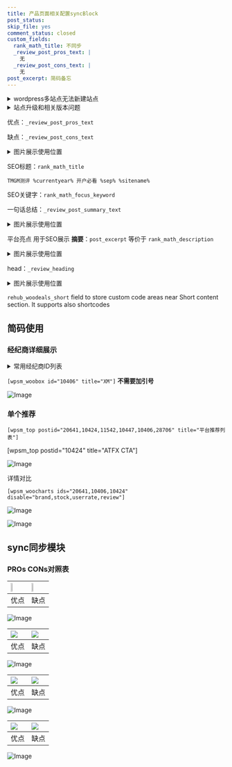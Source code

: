 ```yaml
---
title: 产品页面相关配置syncBlock
post_status: 
skip_file: yes
comment_status: closed
custom_fields:
  rank_math_title: 不同步
  _review_post_pros_text: |
    无
  _review_post_cons_text: |
    无
post_excerpt: 简码备忘
---
```

<details><summary>wordpress多站点无法新建站点</summary>

<li>和报错需要清理cookies一样的原因</li>
<li>wp-config.php里面<code>define( 'SUBDOMAIN_INSTALL', false );//子域名安装</code></li>
<li>新建子站点是用<code>define( 'SUBDOMAIN_INSTALL', true);//子域名安装</code> 完成以后，改成<code>false</code></li>
</details>

<details><summary>站点升级和相关版本问题</summary>

<p>wordpress：5.9.9
woocommerce：7.5.1
出现问题的地方：主题选项里面>><strong>Product layout >>compact style</strong></p>
<p>如何出现没有用过的字段 导致无法保存。先导出配置 然后进行修改，后面再次恢复即可。</p>
<p>出现部分字段无法显示时，需要返回默认布局后，对产品进行保存就好了。</p>
<p></p>
</details>

优点：`_review_post_pros_text`

缺点：`_review_post_cons_text`

<details><summary>图片展示使用位置</summary>

<img src="https://prod-files-secure.s3.us-west-2.amazonaws.com/39ed1227-6d7d-4570-be36-9ccd4a2c4241/f51d3d83-55d4-4bdf-9604-f37ec77ab556/Untitled.png?X-Amz-Algorithm=AWS4-HMAC-SHA256&X-Amz-Content-Sha256=UNSIGNED-PAYLOAD&X-Amz-Credential=ASIAZI2LB46622DRHVKT%2F20250917%2Fus-west-2%2Fs3%2Faws4_request&X-Amz-Date=20250917T165521Z&X-Amz-Expires=3600&X-Amz-Security-Token=IQoJb3JpZ2luX2VjEDAaCXVzLXdlc3QtMiJHMEUCIQD9RWCQTysnCKdcl14P%2F7SPLHx%2BnS6YshlMnYSd1HoVfgIgHW1fMEU2PTLJHKSTtl5ST4zlQK5VxODCTWDnS46QbqcqiAQIqf%2F%2F%2F%2F%2F%2F%2F%2F%2F%2FARAAGgw2Mzc0MjMxODM4MDUiDPP2ZCgs%2FIr%2F1wn2ZyrcA7v2j7d6boPkLRcwz7dSb%2Fx86HnAL76170mINui3q9iFGOBl7%2Fnr%2BHNP0%2FrnsnDovKVRYO0UaW%2FKzJoOuhN2RbE6Xy%2BUD2BWW8KPxI7%2ByrQqYFJUzkYpbGoVtmEaiTgtLVSp7GXfblHXbpGNjRz5yO9PPP%2FdBRaAkIAuvZEqd1i%2Bq02zBZVCs9DqFYn6KUJ6%2FkPG3PuYqylFoSUl%2FoTEtwJpaGYtypbjWzDAd2koOaHt815t7c6kd%2F655JiMfHnHoHN%2FsGyOdeDg%2FhdesmPiL%2B32t4HgdShcxcRO2LMLrgimG0ZRyRnLDVD5w1D4EfRqxDjnUBpsiww216Ye26epm%2BXtA1nN8hidOn5vkoMlbgQn8lXpelw9nTi1ULii1YHP8N%2Bq%2B%2F6Hap1VHfjM0Zd4GN81yAt%2BnmqGIZ9ixIkmis67pcg7mHTpf8HrIeWPLQhLl7GBTBwMzEd3n0eEEQJ4%2F6D%2BsmLD8PveGcUF8fLeETWhYooD0Nrax0im7SztmxQphaleHmEOVTGK7DUaAukDZ8UTLPppO0gyEO1Nr3xMjWtXGrVT01mS8fil%2FMaiaPi8SAEUMIiDlYrhzeWK%2F3NF9sGEc84FPa%2BAxJ4whaqvK1%2BpGQsaN02num%2FoUMAaMJ6sq8YGOqUBFkv8H7r17eHoJuocZIDRt5emZiiTZtTUS%2Fxpx9R1tMlT35FczI9KDgdi6rlhJHT9DTJChUFrByYAmsro6pWgZ7Da5hJn%2BgknC%2F44LsuvYJS2FP%2FvMiWVrRq%2BXgzMgGz%2FnkUbnPyn2obcgSqgZHahmILC%2B0csXBUboMg6zv0AIkunSgDoul2NQWKsKuVT7qUejMn%2BLIAc55UxQZULFnej6qsgzo2B&X-Amz-Signature=c903d8db58d3d7f6b6a8e2b62be4507fcf3be6a1f8622743bddab0505430f4e6&X-Amz-SignedHeaders=host&x-amz-checksum-mode=ENABLED&x-id=GetObject" alt="Image">
</details>

SEO标题：`rank_math_title`

`TMGM测评 %currentyear% 开户必看 %sep% %sitename%`

SEO关键字：`rank_math_focus_keyword`

一句话总结：`_review_post_summary_text`

<details><summary>图片展示使用位置</summary>

<img src="https://prod-files-secure.s3.us-west-2.amazonaws.com/39ed1227-6d7d-4570-be36-9ccd4a2c4241/4b96a922-296c-4f4e-8630-d1c870cbce01/Untitled.png?X-Amz-Algorithm=AWS4-HMAC-SHA256&X-Amz-Content-Sha256=UNSIGNED-PAYLOAD&X-Amz-Credential=ASIAZI2LB466WAY42D7S%2F20250917%2Fus-west-2%2Fs3%2Faws4_request&X-Amz-Date=20250917T165523Z&X-Amz-Expires=3600&X-Amz-Security-Token=IQoJb3JpZ2luX2VjEDAaCXVzLXdlc3QtMiJGMEQCIF2UNixIz2WmyLiM5MlNnacOyRloObVo%2Bor3dLbG4iSIAiBcZ9Sth%2FEczs70IoPmFfzSe7RThwQPVGU%2Bess0gbHUpiqIBAip%2F%2F%2F%2F%2F%2F%2F%2F%2F%2F8BEAAaDDYzNzQyMzE4MzgwNSIMlJXSJs8SIl%2Fay%2FAxKtwDzpuex5IoMcUsS1ZRDrIPTT92tE99kpTE955gosYDf5T1mWU7%2BE3wbmTwTTHYezQSHPaAXGMkODGGHIf%2FCbFr%2FD%2F2ex0HsoN%2FQDack8Y%2BX2W9qIOGw7KK6sKuN3VVNRweQVxGW9EdYJrNSCOvkdN%2FF0I4N9lMJ1dDtBoIafMvInfySE3NokXnuYdrjda3LWcsRrnY%2F1Gotg32%2FQLT2ADhNTm%2BPNBhAWwT6WOrhGE%2BsderGuFS9G2uftiH8bW8slb5pDePTkTAFqWz4A3SbP8NG5qTNXR93z8wdn41LDFRn2SmsyhfJ97lvz%2BbNkDZNibFwfSnoZOSvnJTGkJDMPaDKZEh1Z7VoyMbnqzlWEeT7i81ZFtLvQBLgb4mIfQCVsxyzfOfbV8BKjg8cs53LXNJrarbI%2Fj09oTXW8dM41VltJW7i%2F9%2Bxv6tpxXTiaqSlQo5YxnO%2B8PFj7vf4NjNAHhOzfmuingJyjO0R7YlKmWN%2BA3ptW4Us4s%2F1Vr%2BFe7P6ivjTuPg0InFgss5E6xmMmhHNrKWek0%2F%2FZa97UW4MXxt%2BtzY%2Bh0A2oY29Tfn%2FcebF13OzonVhnnFSuemCOQmLRHUiCfbez9d2MGF7HAA80T2o6VJ4PC7SdbF3yik1zgw3a2rxgY6pgHaeey7VF%2BOnHzmhb7BvQWhLJv1F3UJxyuv56WH7peVldmpuP5cEVS4tGBZ0fj6m1yrOEVQo%2By4OpUMqDW9bD75dHKwMTJYvSzbrUUl%2Fb9s1G9KqGhc8oTdFuOssWyGyTW5wjev9k3eOLaScfL2gJDQPsaquBH4OcDNUOSDOP%2BXmjdZVPaZLbfgRFI%2BznKdIO0A6LHvFDzE4j65gNkLCH5wYO5tzYIU&X-Amz-Signature=255d6812ecd23701110f8b7dc6753e1ce9253a381493d1383ee67f812f341f4e&X-Amz-SignedHeaders=host&x-amz-checksum-mode=ENABLED&x-id=GetObject" alt="Image">
</details>

平台亮点 用于SEO展示 **摘要**：`post_excerpt`  等价于 `rank_math_description`

<details><summary>图片展示使用位置</summary>

<img src="https://prod-files-secure.s3.us-west-2.amazonaws.com/39ed1227-6d7d-4570-be36-9ccd4a2c4241/1ee11f63-b60a-4dfe-a7a7-d58ff23b5d88/Untitled.png?X-Amz-Algorithm=AWS4-HMAC-SHA256&X-Amz-Content-Sha256=UNSIGNED-PAYLOAD&X-Amz-Credential=ASIAZI2LB466YUNRPIZH%2F20250917%2Fus-west-2%2Fs3%2Faws4_request&X-Amz-Date=20250917T165524Z&X-Amz-Expires=3600&X-Amz-Security-Token=IQoJb3JpZ2luX2VjEDAaCXVzLXdlc3QtMiJIMEYCIQDPyuim%2Bu4RLPexUYCL0XznBjcMN1j8iyF0v4H6qGbb9gIhAJnyf5uy86KkfR1OOx7ZyL2A7THqZLx1qHRBNQuGi%2BC4KogECKn%2F%2F%2F%2F%2F%2F%2F%2F%2F%2FwEQABoMNjM3NDIzMTgzODA1Igz469t6EtNXlANHQuAq3AOAd0cjP2wG8Jwa9rl7VzIdlY2l5BR0UWLWBLEgJT81rLf3sm60YPFMbRBia7zhKlHZalCzUr281OesNL8LEPr96IQ2CHKSoT6B9Iez5fD6BErTDfVLWUX7UvCK3oEcja4nGrNfOQr5c1lcoXsdVpoEeET9ED8O04nPYuVGTJI4mF6yHdvkFxqy%2Bj0pdz7L7PurNckDIOWZdMY2y%2FbVNYgbpLty%2BKtFIZtNPfHQn4TTPovN7zISrU8rnWrPaLhItKJAi2NNlLlVCp9o0j3imZTnWUOYIwHsDZw7PcyHQ9Z4%2F7D%2BkQ3xqKSqtOCvXgkSXv%2Bj1aJwP307Zz37R2%2Bm1GULThRWofS2VaPYR2KpfFzE8lr9bbj4h5Vcp80vWSSeyPsXCg%2BjDXaeFZnVoNBiLn%2Bjv0N6tHZh26f2rWPmSH3VnNH8%2B%2BnRIJ6PtP36n01Ew8kqyFyL2l6XABZzWwMMxTQHLPzmFfqB%2BziI%2FIuUaArcNRRfQRsHSfGww%2B%2B0Qnx4pQU1SBvEPZ6cUCKZHAG4%2ByTCYVSgFPeyfg6t1P1anB%2BgXGKoJRJ0IKuTNddpzMmOTOY7hKdazi5JpWgsPBddqvGcluJgjPu%2FTeG36s8XsRlygBw6kT3L5igmsCbvJDDvrKvGBjqkAWxTJX0%2F2GU%2BGMMOuR0XF8VNvtgy7f8W4%2FBxx8PIQ7ClrVHP73Cu%2FLmfvcdinrZl72tkoLmKYjSRAsmhfaqEScCmuJiE28ARKKAR7LcPQdN2mTbSPbGuQdedZqCV2VizBgW6uHaa2R2pONreQhMFfEpSvNIFDI4GrQmbkaRX4AUcSqbzUilx%2Byt1aiBczmY4bU3ONyWT38yCOfpBRM2tHEzUMioh&X-Amz-Signature=a69a19df8c5ebcf75c9fa9f5f4ff23b3cfbe767f9861ff11bea3ff0c2d9c9ffa&X-Amz-SignedHeaders=host&x-amz-checksum-mode=ENABLED&x-id=GetObject" alt="Image">
<img src="https://prod-files-secure.s3.us-west-2.amazonaws.com/39ed1227-6d7d-4570-be36-9ccd4a2c4241/ad4118b5-78d8-4fbe-801e-3b29b5d99c01/Untitled.png?X-Amz-Algorithm=AWS4-HMAC-SHA256&X-Amz-Content-Sha256=UNSIGNED-PAYLOAD&X-Amz-Credential=ASIAZI2LB466YUNRPIZH%2F20250917%2Fus-west-2%2Fs3%2Faws4_request&X-Amz-Date=20250917T165524Z&X-Amz-Expires=3600&X-Amz-Security-Token=IQoJb3JpZ2luX2VjEDAaCXVzLXdlc3QtMiJIMEYCIQDPyuim%2Bu4RLPexUYCL0XznBjcMN1j8iyF0v4H6qGbb9gIhAJnyf5uy86KkfR1OOx7ZyL2A7THqZLx1qHRBNQuGi%2BC4KogECKn%2F%2F%2F%2F%2F%2F%2F%2F%2F%2FwEQABoMNjM3NDIzMTgzODA1Igz469t6EtNXlANHQuAq3AOAd0cjP2wG8Jwa9rl7VzIdlY2l5BR0UWLWBLEgJT81rLf3sm60YPFMbRBia7zhKlHZalCzUr281OesNL8LEPr96IQ2CHKSoT6B9Iez5fD6BErTDfVLWUX7UvCK3oEcja4nGrNfOQr5c1lcoXsdVpoEeET9ED8O04nPYuVGTJI4mF6yHdvkFxqy%2Bj0pdz7L7PurNckDIOWZdMY2y%2FbVNYgbpLty%2BKtFIZtNPfHQn4TTPovN7zISrU8rnWrPaLhItKJAi2NNlLlVCp9o0j3imZTnWUOYIwHsDZw7PcyHQ9Z4%2F7D%2BkQ3xqKSqtOCvXgkSXv%2Bj1aJwP307Zz37R2%2Bm1GULThRWofS2VaPYR2KpfFzE8lr9bbj4h5Vcp80vWSSeyPsXCg%2BjDXaeFZnVoNBiLn%2Bjv0N6tHZh26f2rWPmSH3VnNH8%2B%2BnRIJ6PtP36n01Ew8kqyFyL2l6XABZzWwMMxTQHLPzmFfqB%2BziI%2FIuUaArcNRRfQRsHSfGww%2B%2B0Qnx4pQU1SBvEPZ6cUCKZHAG4%2ByTCYVSgFPeyfg6t1P1anB%2BgXGKoJRJ0IKuTNddpzMmOTOY7hKdazi5JpWgsPBddqvGcluJgjPu%2FTeG36s8XsRlygBw6kT3L5igmsCbvJDDvrKvGBjqkAWxTJX0%2F2GU%2BGMMOuR0XF8VNvtgy7f8W4%2FBxx8PIQ7ClrVHP73Cu%2FLmfvcdinrZl72tkoLmKYjSRAsmhfaqEScCmuJiE28ARKKAR7LcPQdN2mTbSPbGuQdedZqCV2VizBgW6uHaa2R2pONreQhMFfEpSvNIFDI4GrQmbkaRX4AUcSqbzUilx%2Byt1aiBczmY4bU3ONyWT38yCOfpBRM2tHEzUMioh&X-Amz-Signature=a63421d4e35fddaf00f50aebd007c4f6905b3fd503cea8c0f59fabad147cf2b1&X-Amz-SignedHeaders=host&x-amz-checksum-mode=ENABLED&x-id=GetObject" alt="Image">
<img src="https://prod-files-secure.s3.us-west-2.amazonaws.com/39ed1227-6d7d-4570-be36-9ccd4a2c4241/a38cf7c9-a79c-4b64-9e94-13589fe0758b/Untitled.png?X-Amz-Algorithm=AWS4-HMAC-SHA256&X-Amz-Content-Sha256=UNSIGNED-PAYLOAD&X-Amz-Credential=ASIAZI2LB466YUNRPIZH%2F20250917%2Fus-west-2%2Fs3%2Faws4_request&X-Amz-Date=20250917T165524Z&X-Amz-Expires=3600&X-Amz-Security-Token=IQoJb3JpZ2luX2VjEDAaCXVzLXdlc3QtMiJIMEYCIQDPyuim%2Bu4RLPexUYCL0XznBjcMN1j8iyF0v4H6qGbb9gIhAJnyf5uy86KkfR1OOx7ZyL2A7THqZLx1qHRBNQuGi%2BC4KogECKn%2F%2F%2F%2F%2F%2F%2F%2F%2F%2FwEQABoMNjM3NDIzMTgzODA1Igz469t6EtNXlANHQuAq3AOAd0cjP2wG8Jwa9rl7VzIdlY2l5BR0UWLWBLEgJT81rLf3sm60YPFMbRBia7zhKlHZalCzUr281OesNL8LEPr96IQ2CHKSoT6B9Iez5fD6BErTDfVLWUX7UvCK3oEcja4nGrNfOQr5c1lcoXsdVpoEeET9ED8O04nPYuVGTJI4mF6yHdvkFxqy%2Bj0pdz7L7PurNckDIOWZdMY2y%2FbVNYgbpLty%2BKtFIZtNPfHQn4TTPovN7zISrU8rnWrPaLhItKJAi2NNlLlVCp9o0j3imZTnWUOYIwHsDZw7PcyHQ9Z4%2F7D%2BkQ3xqKSqtOCvXgkSXv%2Bj1aJwP307Zz37R2%2Bm1GULThRWofS2VaPYR2KpfFzE8lr9bbj4h5Vcp80vWSSeyPsXCg%2BjDXaeFZnVoNBiLn%2Bjv0N6tHZh26f2rWPmSH3VnNH8%2B%2BnRIJ6PtP36n01Ew8kqyFyL2l6XABZzWwMMxTQHLPzmFfqB%2BziI%2FIuUaArcNRRfQRsHSfGww%2B%2B0Qnx4pQU1SBvEPZ6cUCKZHAG4%2ByTCYVSgFPeyfg6t1P1anB%2BgXGKoJRJ0IKuTNddpzMmOTOY7hKdazi5JpWgsPBddqvGcluJgjPu%2FTeG36s8XsRlygBw6kT3L5igmsCbvJDDvrKvGBjqkAWxTJX0%2F2GU%2BGMMOuR0XF8VNvtgy7f8W4%2FBxx8PIQ7ClrVHP73Cu%2FLmfvcdinrZl72tkoLmKYjSRAsmhfaqEScCmuJiE28ARKKAR7LcPQdN2mTbSPbGuQdedZqCV2VizBgW6uHaa2R2pONreQhMFfEpSvNIFDI4GrQmbkaRX4AUcSqbzUilx%2Byt1aiBczmY4bU3ONyWT38yCOfpBRM2tHEzUMioh&X-Amz-Signature=cc9e6c699a1afc7dad3c3559fb928816c24dbce49f332256dd5ef8cf57e6ff02&X-Amz-SignedHeaders=host&x-amz-checksum-mode=ENABLED&x-id=GetObject" alt="Image">
<img src="https://prod-files-secure.s3.us-west-2.amazonaws.com/39ed1227-6d7d-4570-be36-9ccd4a2c4241/7da6fc1e-d2ac-42ae-8c75-cb5749aa18f6/Untitled.png?X-Amz-Algorithm=AWS4-HMAC-SHA256&X-Amz-Content-Sha256=UNSIGNED-PAYLOAD&X-Amz-Credential=ASIAZI2LB466YUNRPIZH%2F20250917%2Fus-west-2%2Fs3%2Faws4_request&X-Amz-Date=20250917T165524Z&X-Amz-Expires=3600&X-Amz-Security-Token=IQoJb3JpZ2luX2VjEDAaCXVzLXdlc3QtMiJIMEYCIQDPyuim%2Bu4RLPexUYCL0XznBjcMN1j8iyF0v4H6qGbb9gIhAJnyf5uy86KkfR1OOx7ZyL2A7THqZLx1qHRBNQuGi%2BC4KogECKn%2F%2F%2F%2F%2F%2F%2F%2F%2F%2FwEQABoMNjM3NDIzMTgzODA1Igz469t6EtNXlANHQuAq3AOAd0cjP2wG8Jwa9rl7VzIdlY2l5BR0UWLWBLEgJT81rLf3sm60YPFMbRBia7zhKlHZalCzUr281OesNL8LEPr96IQ2CHKSoT6B9Iez5fD6BErTDfVLWUX7UvCK3oEcja4nGrNfOQr5c1lcoXsdVpoEeET9ED8O04nPYuVGTJI4mF6yHdvkFxqy%2Bj0pdz7L7PurNckDIOWZdMY2y%2FbVNYgbpLty%2BKtFIZtNPfHQn4TTPovN7zISrU8rnWrPaLhItKJAi2NNlLlVCp9o0j3imZTnWUOYIwHsDZw7PcyHQ9Z4%2F7D%2BkQ3xqKSqtOCvXgkSXv%2Bj1aJwP307Zz37R2%2Bm1GULThRWofS2VaPYR2KpfFzE8lr9bbj4h5Vcp80vWSSeyPsXCg%2BjDXaeFZnVoNBiLn%2Bjv0N6tHZh26f2rWPmSH3VnNH8%2B%2BnRIJ6PtP36n01Ew8kqyFyL2l6XABZzWwMMxTQHLPzmFfqB%2BziI%2FIuUaArcNRRfQRsHSfGww%2B%2B0Qnx4pQU1SBvEPZ6cUCKZHAG4%2ByTCYVSgFPeyfg6t1P1anB%2BgXGKoJRJ0IKuTNddpzMmOTOY7hKdazi5JpWgsPBddqvGcluJgjPu%2FTeG36s8XsRlygBw6kT3L5igmsCbvJDDvrKvGBjqkAWxTJX0%2F2GU%2BGMMOuR0XF8VNvtgy7f8W4%2FBxx8PIQ7ClrVHP73Cu%2FLmfvcdinrZl72tkoLmKYjSRAsmhfaqEScCmuJiE28ARKKAR7LcPQdN2mTbSPbGuQdedZqCV2VizBgW6uHaa2R2pONreQhMFfEpSvNIFDI4GrQmbkaRX4AUcSqbzUilx%2Byt1aiBczmY4bU3ONyWT38yCOfpBRM2tHEzUMioh&X-Amz-Signature=e19f28ec264c590c1778e9a881b06d48e293d4d92939b4e191bdfbdce5dd6af8&X-Amz-SignedHeaders=host&x-amz-checksum-mode=ENABLED&x-id=GetObject" alt="Image">
<img src="https://prod-files-secure.s3.us-west-2.amazonaws.com/39ed1227-6d7d-4570-be36-9ccd4a2c4241/7e97f40a-eaee-47f5-b2f9-475f96808fa7/Untitled.png?X-Amz-Algorithm=AWS4-HMAC-SHA256&X-Amz-Content-Sha256=UNSIGNED-PAYLOAD&X-Amz-Credential=ASIAZI2LB466YUNRPIZH%2F20250917%2Fus-west-2%2Fs3%2Faws4_request&X-Amz-Date=20250917T165524Z&X-Amz-Expires=3600&X-Amz-Security-Token=IQoJb3JpZ2luX2VjEDAaCXVzLXdlc3QtMiJIMEYCIQDPyuim%2Bu4RLPexUYCL0XznBjcMN1j8iyF0v4H6qGbb9gIhAJnyf5uy86KkfR1OOx7ZyL2A7THqZLx1qHRBNQuGi%2BC4KogECKn%2F%2F%2F%2F%2F%2F%2F%2F%2F%2FwEQABoMNjM3NDIzMTgzODA1Igz469t6EtNXlANHQuAq3AOAd0cjP2wG8Jwa9rl7VzIdlY2l5BR0UWLWBLEgJT81rLf3sm60YPFMbRBia7zhKlHZalCzUr281OesNL8LEPr96IQ2CHKSoT6B9Iez5fD6BErTDfVLWUX7UvCK3oEcja4nGrNfOQr5c1lcoXsdVpoEeET9ED8O04nPYuVGTJI4mF6yHdvkFxqy%2Bj0pdz7L7PurNckDIOWZdMY2y%2FbVNYgbpLty%2BKtFIZtNPfHQn4TTPovN7zISrU8rnWrPaLhItKJAi2NNlLlVCp9o0j3imZTnWUOYIwHsDZw7PcyHQ9Z4%2F7D%2BkQ3xqKSqtOCvXgkSXv%2Bj1aJwP307Zz37R2%2Bm1GULThRWofS2VaPYR2KpfFzE8lr9bbj4h5Vcp80vWSSeyPsXCg%2BjDXaeFZnVoNBiLn%2Bjv0N6tHZh26f2rWPmSH3VnNH8%2B%2BnRIJ6PtP36n01Ew8kqyFyL2l6XABZzWwMMxTQHLPzmFfqB%2BziI%2FIuUaArcNRRfQRsHSfGww%2B%2B0Qnx4pQU1SBvEPZ6cUCKZHAG4%2ByTCYVSgFPeyfg6t1P1anB%2BgXGKoJRJ0IKuTNddpzMmOTOY7hKdazi5JpWgsPBddqvGcluJgjPu%2FTeG36s8XsRlygBw6kT3L5igmsCbvJDDvrKvGBjqkAWxTJX0%2F2GU%2BGMMOuR0XF8VNvtgy7f8W4%2FBxx8PIQ7ClrVHP73Cu%2FLmfvcdinrZl72tkoLmKYjSRAsmhfaqEScCmuJiE28ARKKAR7LcPQdN2mTbSPbGuQdedZqCV2VizBgW6uHaa2R2pONreQhMFfEpSvNIFDI4GrQmbkaRX4AUcSqbzUilx%2Byt1aiBczmY4bU3ONyWT38yCOfpBRM2tHEzUMioh&X-Amz-Signature=f5260c3bd67cf5b7544269b3e45bb4b867dd1dea9ac4de42f05f77e596367fd9&X-Amz-SignedHeaders=host&x-amz-checksum-mode=ENABLED&x-id=GetObject" alt="Image">
</details>

head：`_review_heading`

<details><summary>图片展示使用位置</summary>

<img src="https://prod-files-secure.s3.us-west-2.amazonaws.com/39ed1227-6d7d-4570-be36-9ccd4a2c4241/3a4650ad-9887-415c-889a-edd51fa54f27/Untitled.png?X-Amz-Algorithm=AWS4-HMAC-SHA256&X-Amz-Content-Sha256=UNSIGNED-PAYLOAD&X-Amz-Credential=ASIAZI2LB466VMFH2KXC%2F20250917%2Fus-west-2%2Fs3%2Faws4_request&X-Amz-Date=20250917T165525Z&X-Amz-Expires=3600&X-Amz-Security-Token=IQoJb3JpZ2luX2VjEDAaCXVzLXdlc3QtMiJGMEQCIDf9%2FNbAFhujKe3STLfZcFLmoKECJO%2B64v4LQerM%2FhatAiAsqKMeFYlaRV0zL%2BSUn0Kqu1quOZckliJy%2B5Ohx0hqryqIBAip%2F%2F%2F%2F%2F%2F%2F%2F%2F%2F8BEAAaDDYzNzQyMzE4MzgwNSIMOsySpVzBr0wG5peiKtwDRGcpvAyYNHdn01gZGn2ubNQmKuWfCxbtHCFnJbnixancCLBX4z02%2BbDJrdlFiVwqRwFxtFcQ%2B2POuPxIBbkvMqSMicZirL4NMWeYreq19GD0EW%2B5BufdkZDmyelFOEZmClvSRqzCwyJa4ekn88FCd3qmjIo2nqwuUCy5MRUwC7yeJ7eJrEApwdZ4icogHe8KiHv2NT3959InM9LZ2o19%2BcfxR417kxmKossbKXpckz2JT29Sb2Q49uqbOO1M1mSyAdz1F08%2BZtb8q6DOq642m5KB77kRuTdX3t1OF3sHVcvBn1RW8tp7ZbUHVe9VlADK8XlumMmkD7tYj66ORwFfE%2Fpf5O6ccMuERPEumFnxYpTwo2Xq%2FzfmeUFjEKKhhRZF%2BndfFpFJgSI0H0oi4GUJg2mfN3QlIFFWLmTLLuWaAfH4EotDina9aOPIlCVgv5sDMjGLmrYY7TuHJXPW5JhSObYL56nFhYF3eOg9Az%2FJnIKNTwqNCRcaXcrFsKZpQOcG3YUfr2JVUsp4wfhu9qYHddKh8Ng%2FsmL9ZYW89UsvoepLq9%2Fkdnog7wVoaMDlREEoI9CkcEneAtdccgdnqoo8%2B6YnqYHXyadnrc%2B%2BxZPoNqA0KIC4NNIKYQpLO1Yw9KyrxgY6pgFU0poLxSURs6lG8FN20E19vD%2BkJ%2FZKrdjCK4GfKLJmW%2BSBpa1XafFZoOT3TRiLBaEzyTfmJIwBMTlguMdZO%2FYWG0PzGWnfmzL3gZ03A6kTDJURW6iyeZ%2FyQZUaCrH5Uf8030peMeP6CDBAZNNovOJkcFeVbIPcpn4AV2VaD6bgr4R%2FZGnGAldMMk04jT56W%2Fr0Kjt%2FvG9cFODuUoy2ImU9G4jFgEiG&X-Amz-Signature=8020ed6b4cdc17b2b7aea18c08471c15ec45dcf3025d180e707b3f0ff0736c89&X-Amz-SignedHeaders=host&x-amz-checksum-mode=ENABLED&x-id=GetObject" alt="Image">
</details>

`rehub_woodeals_short`	field to store custom code areas near Short content section. It supports also shortcodes



## 简码使用

### 经纪商详细展示

<details><summary>常用经纪商ID列表</summary>

<pre><code class="php">嘉盛 ===> 20641  [wpsm_woobox id="20641" title="嘉盛"]
易信easymarkets ===> 11542  [wpsm_woobox id="11542" title="易信easymarkets"]
ATFX外汇 ===> 10424  [wpsm_woobox id="10424" title="ATFX"]
XM ===> 10406  [wpsm_woobox id="10406" title="XM"]
TMGM ===> 29622  [wpsm_woobox id="29622" title="TMGM"]
HYCM ===> 10447  [wpsm_woobox id="10447" title="HYCM"]
fpmarkets澳福外汇 ===> 20639  [wpsm_woobox id="20639" title="fpmarkets澳福外汇"]</code></pre>
</details>

`[wpsm_woobox id="10406" title="XM"]` **不需要加引号**

![Image](https://prod-files-secure.s3.us-west-2.amazonaws.com/39ed1227-6d7d-4570-be36-9ccd4a2c4241/4f898f9d-0fa7-4e43-acd3-ac6bc7be575a/Untitled.png?X-Amz-Algorithm=AWS4-HMAC-SHA256&X-Amz-Content-Sha256=UNSIGNED-PAYLOAD&X-Amz-Credential=ASIAZI2LB4667SSLTOV2%2F20250917%2Fus-west-2%2Fs3%2Faws4_request&X-Amz-Date=20250917T165519Z&X-Amz-Expires=3600&X-Amz-Security-Token=IQoJb3JpZ2luX2VjEDAaCXVzLXdlc3QtMiJHMEUCIQDqzbp7b1ezEwJ2pSZFOJfp1nuqtbgOOea4B%2FVu4L1DFAIgPOEI86lm5QMGff1jrEmazPc12MP%2Bm%2BRxGnKQ53tUrLEqiAQIqf%2F%2F%2F%2F%2F%2F%2F%2F%2F%2FARAAGgw2Mzc0MjMxODM4MDUiDGxS1L5DLMMKUq5mSSrcA3zXzM4kng6XjVywak9uvraFu1N1g0FQt3GG0cqGkfSvJ08Opdp6KHrp0f9x9%2FNBK2lvmE6E1rbmSU1SDiDGYJ3VAHgiE9uPL%2Bda5STcvkkoDXcgiex3poga3YQoJox4qYAAJgpnawpwUwuZ802qRoN5biEHfDLkwwe4TFavejjvuhXW3FEsKKEbWzdEFsHjGWqfqpMAuFDYctLjWW%2FvHdTs1sQEaNQOVUF5bkCUBNPZjvMpqwy5JzaAixaE5Fz0uX1jjjcjX51o4lT8XPorBaxULeUWjusBjbh7sJQzJljO4gbTEVzWX5UjIOtSk2hMezwDKVEpT61y3O9BBbU5o3aj6V12QaQcficGgGQK6mWdhk3V9pJql7p1CQXU2pM72dNwzJEMdfUBavLqajg2E3PD1K%2BQytlX6ZvYFk6MwLyz0AacoaxvZq6cZE4aTZtgXoXh65TeWoVWmzCKbJ%2FyXliPENaqFnJnV%2BNuDM0JSON7Jf7ks6%2Ff%2BMQb6SODKdDLenmmRLzOefwPvKJdwJVManLcRdCuCkCjfmiobLAqIj0FXJgf2g302PLgnc2r8nDViq4v5ED85DTK8VDQQHU%2BonhWsrvHV0pKc%2BvtpqPeJ9S4EtjhCFTBCTLdNFP5MIWtq8YGOqUBStjIwEwd5PEiYvdGzudMq8CZ7Zvu%2Fv50%2Fb8nzp0f5rwn%2ByKSBZlCnycZ0yBkFD6uqcWIT1DXS511mZEhot5oTalNapYBXDpSW2EOqD9QiKKUA8iVLWZtmOpYVn4KJTulzt6ktkHJKyTtjhqMsIypGzofN%2BmwjcN1HkiK2dtfApNzeN1lJ8bHVQtKw%2Bs6Lr2J4eUCQ%2BL0dHZb7B8RccRjnUAUz8Eu&X-Amz-Signature=0fe9b15da73fb8c118f2eefeb297a6681700e86bd036741270e606df4d1df06f&X-Amz-SignedHeaders=host&x-amz-checksum-mode=ENABLED&x-id=GetObject)

### 单个推荐
`[wpsm_top postid="20641,10424,11542,10447,10406,28706" title="平台推荐列表"]`

[wpsm_top postid="10424" title="ATFX CTA"]

![Image](https://prod-files-secure.s3.us-west-2.amazonaws.com/39ed1227-6d7d-4570-be36-9ccd4a2c4241/5ac620dc-51a8-48b6-b55d-91f47299193c/Untitled.png?X-Amz-Algorithm=AWS4-HMAC-SHA256&X-Amz-Content-Sha256=UNSIGNED-PAYLOAD&X-Amz-Credential=ASIAZI2LB4667SSLTOV2%2F20250917%2Fus-west-2%2Fs3%2Faws4_request&X-Amz-Date=20250917T165519Z&X-Amz-Expires=3600&X-Amz-Security-Token=IQoJb3JpZ2luX2VjEDAaCXVzLXdlc3QtMiJHMEUCIQDqzbp7b1ezEwJ2pSZFOJfp1nuqtbgOOea4B%2FVu4L1DFAIgPOEI86lm5QMGff1jrEmazPc12MP%2Bm%2BRxGnKQ53tUrLEqiAQIqf%2F%2F%2F%2F%2F%2F%2F%2F%2F%2FARAAGgw2Mzc0MjMxODM4MDUiDGxS1L5DLMMKUq5mSSrcA3zXzM4kng6XjVywak9uvraFu1N1g0FQt3GG0cqGkfSvJ08Opdp6KHrp0f9x9%2FNBK2lvmE6E1rbmSU1SDiDGYJ3VAHgiE9uPL%2Bda5STcvkkoDXcgiex3poga3YQoJox4qYAAJgpnawpwUwuZ802qRoN5biEHfDLkwwe4TFavejjvuhXW3FEsKKEbWzdEFsHjGWqfqpMAuFDYctLjWW%2FvHdTs1sQEaNQOVUF5bkCUBNPZjvMpqwy5JzaAixaE5Fz0uX1jjjcjX51o4lT8XPorBaxULeUWjusBjbh7sJQzJljO4gbTEVzWX5UjIOtSk2hMezwDKVEpT61y3O9BBbU5o3aj6V12QaQcficGgGQK6mWdhk3V9pJql7p1CQXU2pM72dNwzJEMdfUBavLqajg2E3PD1K%2BQytlX6ZvYFk6MwLyz0AacoaxvZq6cZE4aTZtgXoXh65TeWoVWmzCKbJ%2FyXliPENaqFnJnV%2BNuDM0JSON7Jf7ks6%2Ff%2BMQb6SODKdDLenmmRLzOefwPvKJdwJVManLcRdCuCkCjfmiobLAqIj0FXJgf2g302PLgnc2r8nDViq4v5ED85DTK8VDQQHU%2BonhWsrvHV0pKc%2BvtpqPeJ9S4EtjhCFTBCTLdNFP5MIWtq8YGOqUBStjIwEwd5PEiYvdGzudMq8CZ7Zvu%2Fv50%2Fb8nzp0f5rwn%2ByKSBZlCnycZ0yBkFD6uqcWIT1DXS511mZEhot5oTalNapYBXDpSW2EOqD9QiKKUA8iVLWZtmOpYVn4KJTulzt6ktkHJKyTtjhqMsIypGzofN%2BmwjcN1HkiK2dtfApNzeN1lJ8bHVQtKw%2Bs6Lr2J4eUCQ%2BL0dHZb7B8RccRjnUAUz8Eu&X-Amz-Signature=b8d227a2b8c01200d988aecf0367da8bee667b8e5841ff94db8f7a48573e40ea&X-Amz-SignedHeaders=host&x-amz-checksum-mode=ENABLED&x-id=GetObject)

详情对比

`[wpsm_woocharts ids="20641,10406,10424" disable="brand,stock,userrate,review"]`

![Image](https://prod-files-secure.s3.us-west-2.amazonaws.com/39ed1227-6d7d-4570-be36-9ccd4a2c4241/bf3ba45f-b9f3-4295-8aef-b4a495fd25f4/Untitled.png?X-Amz-Algorithm=AWS4-HMAC-SHA256&X-Amz-Content-Sha256=UNSIGNED-PAYLOAD&X-Amz-Credential=ASIAZI2LB4667SSLTOV2%2F20250917%2Fus-west-2%2Fs3%2Faws4_request&X-Amz-Date=20250917T165519Z&X-Amz-Expires=3600&X-Amz-Security-Token=IQoJb3JpZ2luX2VjEDAaCXVzLXdlc3QtMiJHMEUCIQDqzbp7b1ezEwJ2pSZFOJfp1nuqtbgOOea4B%2FVu4L1DFAIgPOEI86lm5QMGff1jrEmazPc12MP%2Bm%2BRxGnKQ53tUrLEqiAQIqf%2F%2F%2F%2F%2F%2F%2F%2F%2F%2FARAAGgw2Mzc0MjMxODM4MDUiDGxS1L5DLMMKUq5mSSrcA3zXzM4kng6XjVywak9uvraFu1N1g0FQt3GG0cqGkfSvJ08Opdp6KHrp0f9x9%2FNBK2lvmE6E1rbmSU1SDiDGYJ3VAHgiE9uPL%2Bda5STcvkkoDXcgiex3poga3YQoJox4qYAAJgpnawpwUwuZ802qRoN5biEHfDLkwwe4TFavejjvuhXW3FEsKKEbWzdEFsHjGWqfqpMAuFDYctLjWW%2FvHdTs1sQEaNQOVUF5bkCUBNPZjvMpqwy5JzaAixaE5Fz0uX1jjjcjX51o4lT8XPorBaxULeUWjusBjbh7sJQzJljO4gbTEVzWX5UjIOtSk2hMezwDKVEpT61y3O9BBbU5o3aj6V12QaQcficGgGQK6mWdhk3V9pJql7p1CQXU2pM72dNwzJEMdfUBavLqajg2E3PD1K%2BQytlX6ZvYFk6MwLyz0AacoaxvZq6cZE4aTZtgXoXh65TeWoVWmzCKbJ%2FyXliPENaqFnJnV%2BNuDM0JSON7Jf7ks6%2Ff%2BMQb6SODKdDLenmmRLzOefwPvKJdwJVManLcRdCuCkCjfmiobLAqIj0FXJgf2g302PLgnc2r8nDViq4v5ED85DTK8VDQQHU%2BonhWsrvHV0pKc%2BvtpqPeJ9S4EtjhCFTBCTLdNFP5MIWtq8YGOqUBStjIwEwd5PEiYvdGzudMq8CZ7Zvu%2Fv50%2Fb8nzp0f5rwn%2ByKSBZlCnycZ0yBkFD6uqcWIT1DXS511mZEhot5oTalNapYBXDpSW2EOqD9QiKKUA8iVLWZtmOpYVn4KJTulzt6ktkHJKyTtjhqMsIypGzofN%2BmwjcN1HkiK2dtfApNzeN1lJ8bHVQtKw%2Bs6Lr2J4eUCQ%2BL0dHZb7B8RccRjnUAUz8Eu&X-Amz-Signature=e758a2ba71d943025a1c59600913ce0c905e1cc389bb54f844ca9a6d7a2c7871&X-Amz-SignedHeaders=host&x-amz-checksum-mode=ENABLED&x-id=GetObject)

![Image](https://prod-files-secure.s3.us-west-2.amazonaws.com/39ed1227-6d7d-4570-be36-9ccd4a2c4241/30bc56ef-f383-4b48-9768-2ebc9e436ec0/Untitled.png?X-Amz-Algorithm=AWS4-HMAC-SHA256&X-Amz-Content-Sha256=UNSIGNED-PAYLOAD&X-Amz-Credential=ASIAZI2LB4667SSLTOV2%2F20250917%2Fus-west-2%2Fs3%2Faws4_request&X-Amz-Date=20250917T165519Z&X-Amz-Expires=3600&X-Amz-Security-Token=IQoJb3JpZ2luX2VjEDAaCXVzLXdlc3QtMiJHMEUCIQDqzbp7b1ezEwJ2pSZFOJfp1nuqtbgOOea4B%2FVu4L1DFAIgPOEI86lm5QMGff1jrEmazPc12MP%2Bm%2BRxGnKQ53tUrLEqiAQIqf%2F%2F%2F%2F%2F%2F%2F%2F%2F%2FARAAGgw2Mzc0MjMxODM4MDUiDGxS1L5DLMMKUq5mSSrcA3zXzM4kng6XjVywak9uvraFu1N1g0FQt3GG0cqGkfSvJ08Opdp6KHrp0f9x9%2FNBK2lvmE6E1rbmSU1SDiDGYJ3VAHgiE9uPL%2Bda5STcvkkoDXcgiex3poga3YQoJox4qYAAJgpnawpwUwuZ802qRoN5biEHfDLkwwe4TFavejjvuhXW3FEsKKEbWzdEFsHjGWqfqpMAuFDYctLjWW%2FvHdTs1sQEaNQOVUF5bkCUBNPZjvMpqwy5JzaAixaE5Fz0uX1jjjcjX51o4lT8XPorBaxULeUWjusBjbh7sJQzJljO4gbTEVzWX5UjIOtSk2hMezwDKVEpT61y3O9BBbU5o3aj6V12QaQcficGgGQK6mWdhk3V9pJql7p1CQXU2pM72dNwzJEMdfUBavLqajg2E3PD1K%2BQytlX6ZvYFk6MwLyz0AacoaxvZq6cZE4aTZtgXoXh65TeWoVWmzCKbJ%2FyXliPENaqFnJnV%2BNuDM0JSON7Jf7ks6%2Ff%2BMQb6SODKdDLenmmRLzOefwPvKJdwJVManLcRdCuCkCjfmiobLAqIj0FXJgf2g302PLgnc2r8nDViq4v5ED85DTK8VDQQHU%2BonhWsrvHV0pKc%2BvtpqPeJ9S4EtjhCFTBCTLdNFP5MIWtq8YGOqUBStjIwEwd5PEiYvdGzudMq8CZ7Zvu%2Fv50%2Fb8nzp0f5rwn%2ByKSBZlCnycZ0yBkFD6uqcWIT1DXS511mZEhot5oTalNapYBXDpSW2EOqD9QiKKUA8iVLWZtmOpYVn4KJTulzt6ktkHJKyTtjhqMsIypGzofN%2BmwjcN1HkiK2dtfApNzeN1lJ8bHVQtKw%2Bs6Lr2J4eUCQ%2BL0dHZb7B8RccRjnUAUz8Eu&X-Amz-Signature=b42ca77f850b83bfd2e258a48888e8022f35e4860553dba5499d0883de7b44b8&X-Amz-SignedHeaders=host&x-amz-checksum-mode=ENABLED&x-id=GetObject)

## sync同步模块

### PROs CONs对照表

| <img src="https://cdn.ifttt.fun/gh/jarlin8/OSS@main/icons/customize/pros.svg" height="auto" width="37.3%"> | <img src="https://cdn.ifttt.fun/gh/jarlin8/OSS@main/icons/customize/cons.svg" height="auto" width="28.8%"> |
| :--- | :--- |
| 优点 | 缺点 |

![Image](https://prod-files-secure.s3.us-west-2.amazonaws.com/39ed1227-6d7d-4570-be36-9ccd4a2c4241/8742b755-dfb5-4004-9a5f-d6e561664bd8/Untitled.png?X-Amz-Algorithm=AWS4-HMAC-SHA256&X-Amz-Content-Sha256=UNSIGNED-PAYLOAD&X-Amz-Credential=ASIAZI2LB4667SSLTOV2%2F20250917%2Fus-west-2%2Fs3%2Faws4_request&X-Amz-Date=20250917T165519Z&X-Amz-Expires=3600&X-Amz-Security-Token=IQoJb3JpZ2luX2VjEDAaCXVzLXdlc3QtMiJHMEUCIQDqzbp7b1ezEwJ2pSZFOJfp1nuqtbgOOea4B%2FVu4L1DFAIgPOEI86lm5QMGff1jrEmazPc12MP%2Bm%2BRxGnKQ53tUrLEqiAQIqf%2F%2F%2F%2F%2F%2F%2F%2F%2F%2FARAAGgw2Mzc0MjMxODM4MDUiDGxS1L5DLMMKUq5mSSrcA3zXzM4kng6XjVywak9uvraFu1N1g0FQt3GG0cqGkfSvJ08Opdp6KHrp0f9x9%2FNBK2lvmE6E1rbmSU1SDiDGYJ3VAHgiE9uPL%2Bda5STcvkkoDXcgiex3poga3YQoJox4qYAAJgpnawpwUwuZ802qRoN5biEHfDLkwwe4TFavejjvuhXW3FEsKKEbWzdEFsHjGWqfqpMAuFDYctLjWW%2FvHdTs1sQEaNQOVUF5bkCUBNPZjvMpqwy5JzaAixaE5Fz0uX1jjjcjX51o4lT8XPorBaxULeUWjusBjbh7sJQzJljO4gbTEVzWX5UjIOtSk2hMezwDKVEpT61y3O9BBbU5o3aj6V12QaQcficGgGQK6mWdhk3V9pJql7p1CQXU2pM72dNwzJEMdfUBavLqajg2E3PD1K%2BQytlX6ZvYFk6MwLyz0AacoaxvZq6cZE4aTZtgXoXh65TeWoVWmzCKbJ%2FyXliPENaqFnJnV%2BNuDM0JSON7Jf7ks6%2Ff%2BMQb6SODKdDLenmmRLzOefwPvKJdwJVManLcRdCuCkCjfmiobLAqIj0FXJgf2g302PLgnc2r8nDViq4v5ED85DTK8VDQQHU%2BonhWsrvHV0pKc%2BvtpqPeJ9S4EtjhCFTBCTLdNFP5MIWtq8YGOqUBStjIwEwd5PEiYvdGzudMq8CZ7Zvu%2Fv50%2Fb8nzp0f5rwn%2ByKSBZlCnycZ0yBkFD6uqcWIT1DXS511mZEhot5oTalNapYBXDpSW2EOqD9QiKKUA8iVLWZtmOpYVn4KJTulzt6ktkHJKyTtjhqMsIypGzofN%2BmwjcN1HkiK2dtfApNzeN1lJ8bHVQtKw%2Bs6Lr2J4eUCQ%2BL0dHZb7B8RccRjnUAUz8Eu&X-Amz-Signature=b16afd21ca4f682171d714e496bae5e7aaea43adb8fe71159ef077d1c4b474c9&X-Amz-SignedHeaders=host&x-amz-checksum-mode=ENABLED&x-id=GetObject)

| <img src="https://cdn.ifttt.fun/gh/jarlin8/OSS@main/icons/customize/pros1.svg" height="auto"> | <img src="https://cdn.ifttt.fun/gh/jarlin8/OSS@main/icons/customize/cons1.svg" height="auto"> |
| :--- | :--- |
| 优点 | 缺点 |

![Image](https://prod-files-secure.s3.us-west-2.amazonaws.com/39ed1227-6d7d-4570-be36-9ccd4a2c4241/806358f8-c9c4-4e17-bb35-c6c76a5397a5/Untitled.png?X-Amz-Algorithm=AWS4-HMAC-SHA256&X-Amz-Content-Sha256=UNSIGNED-PAYLOAD&X-Amz-Credential=ASIAZI2LB4667SSLTOV2%2F20250917%2Fus-west-2%2Fs3%2Faws4_request&X-Amz-Date=20250917T165519Z&X-Amz-Expires=3600&X-Amz-Security-Token=IQoJb3JpZ2luX2VjEDAaCXVzLXdlc3QtMiJHMEUCIQDqzbp7b1ezEwJ2pSZFOJfp1nuqtbgOOea4B%2FVu4L1DFAIgPOEI86lm5QMGff1jrEmazPc12MP%2Bm%2BRxGnKQ53tUrLEqiAQIqf%2F%2F%2F%2F%2F%2F%2F%2F%2F%2FARAAGgw2Mzc0MjMxODM4MDUiDGxS1L5DLMMKUq5mSSrcA3zXzM4kng6XjVywak9uvraFu1N1g0FQt3GG0cqGkfSvJ08Opdp6KHrp0f9x9%2FNBK2lvmE6E1rbmSU1SDiDGYJ3VAHgiE9uPL%2Bda5STcvkkoDXcgiex3poga3YQoJox4qYAAJgpnawpwUwuZ802qRoN5biEHfDLkwwe4TFavejjvuhXW3FEsKKEbWzdEFsHjGWqfqpMAuFDYctLjWW%2FvHdTs1sQEaNQOVUF5bkCUBNPZjvMpqwy5JzaAixaE5Fz0uX1jjjcjX51o4lT8XPorBaxULeUWjusBjbh7sJQzJljO4gbTEVzWX5UjIOtSk2hMezwDKVEpT61y3O9BBbU5o3aj6V12QaQcficGgGQK6mWdhk3V9pJql7p1CQXU2pM72dNwzJEMdfUBavLqajg2E3PD1K%2BQytlX6ZvYFk6MwLyz0AacoaxvZq6cZE4aTZtgXoXh65TeWoVWmzCKbJ%2FyXliPENaqFnJnV%2BNuDM0JSON7Jf7ks6%2Ff%2BMQb6SODKdDLenmmRLzOefwPvKJdwJVManLcRdCuCkCjfmiobLAqIj0FXJgf2g302PLgnc2r8nDViq4v5ED85DTK8VDQQHU%2BonhWsrvHV0pKc%2BvtpqPeJ9S4EtjhCFTBCTLdNFP5MIWtq8YGOqUBStjIwEwd5PEiYvdGzudMq8CZ7Zvu%2Fv50%2Fb8nzp0f5rwn%2ByKSBZlCnycZ0yBkFD6uqcWIT1DXS511mZEhot5oTalNapYBXDpSW2EOqD9QiKKUA8iVLWZtmOpYVn4KJTulzt6ktkHJKyTtjhqMsIypGzofN%2BmwjcN1HkiK2dtfApNzeN1lJ8bHVQtKw%2Bs6Lr2J4eUCQ%2BL0dHZb7B8RccRjnUAUz8Eu&X-Amz-Signature=2c8dd12df5d8300a99a8ca801c63db776f6c37c21062b7fa769713f4d342f568&X-Amz-SignedHeaders=host&x-amz-checksum-mode=ENABLED&x-id=GetObject)

| <img src="https://cdn.ifttt.fun/gh/jarlin8/OSS@main/icons/customize/pros2.svg" height="auto"> | <img src="https://cdn.ifttt.fun/gh/jarlin8/OSS@main/icons/customize/cons2.svg" height="auto"> |
| :--- | :--- |
| 优点 | 缺点 |

![Image](https://prod-files-secure.s3.us-west-2.amazonaws.com/39ed1227-6d7d-4570-be36-9ccd4a2c4241/a9245ec9-70dd-4005-b534-0d54315fc5f3/Untitled.png?X-Amz-Algorithm=AWS4-HMAC-SHA256&X-Amz-Content-Sha256=UNSIGNED-PAYLOAD&X-Amz-Credential=ASIAZI2LB4667SSLTOV2%2F20250917%2Fus-west-2%2Fs3%2Faws4_request&X-Amz-Date=20250917T165519Z&X-Amz-Expires=3600&X-Amz-Security-Token=IQoJb3JpZ2luX2VjEDAaCXVzLXdlc3QtMiJHMEUCIQDqzbp7b1ezEwJ2pSZFOJfp1nuqtbgOOea4B%2FVu4L1DFAIgPOEI86lm5QMGff1jrEmazPc12MP%2Bm%2BRxGnKQ53tUrLEqiAQIqf%2F%2F%2F%2F%2F%2F%2F%2F%2F%2FARAAGgw2Mzc0MjMxODM4MDUiDGxS1L5DLMMKUq5mSSrcA3zXzM4kng6XjVywak9uvraFu1N1g0FQt3GG0cqGkfSvJ08Opdp6KHrp0f9x9%2FNBK2lvmE6E1rbmSU1SDiDGYJ3VAHgiE9uPL%2Bda5STcvkkoDXcgiex3poga3YQoJox4qYAAJgpnawpwUwuZ802qRoN5biEHfDLkwwe4TFavejjvuhXW3FEsKKEbWzdEFsHjGWqfqpMAuFDYctLjWW%2FvHdTs1sQEaNQOVUF5bkCUBNPZjvMpqwy5JzaAixaE5Fz0uX1jjjcjX51o4lT8XPorBaxULeUWjusBjbh7sJQzJljO4gbTEVzWX5UjIOtSk2hMezwDKVEpT61y3O9BBbU5o3aj6V12QaQcficGgGQK6mWdhk3V9pJql7p1CQXU2pM72dNwzJEMdfUBavLqajg2E3PD1K%2BQytlX6ZvYFk6MwLyz0AacoaxvZq6cZE4aTZtgXoXh65TeWoVWmzCKbJ%2FyXliPENaqFnJnV%2BNuDM0JSON7Jf7ks6%2Ff%2BMQb6SODKdDLenmmRLzOefwPvKJdwJVManLcRdCuCkCjfmiobLAqIj0FXJgf2g302PLgnc2r8nDViq4v5ED85DTK8VDQQHU%2BonhWsrvHV0pKc%2BvtpqPeJ9S4EtjhCFTBCTLdNFP5MIWtq8YGOqUBStjIwEwd5PEiYvdGzudMq8CZ7Zvu%2Fv50%2Fb8nzp0f5rwn%2ByKSBZlCnycZ0yBkFD6uqcWIT1DXS511mZEhot5oTalNapYBXDpSW2EOqD9QiKKUA8iVLWZtmOpYVn4KJTulzt6ktkHJKyTtjhqMsIypGzofN%2BmwjcN1HkiK2dtfApNzeN1lJ8bHVQtKw%2Bs6Lr2J4eUCQ%2BL0dHZb7B8RccRjnUAUz8Eu&X-Amz-Signature=ea44a45cf62f68178e6b6540cdba50d670a5838a65419ffc115c8433ed0d200a&X-Amz-SignedHeaders=host&x-amz-checksum-mode=ENABLED&x-id=GetObject)

| <img src="https://cdn.ifttt.fun/gh/jarlin8/OSS@main/icons/customize/pros3.svg" height="auto"> | <img src="https://cdn.ifttt.fun/gh/jarlin8/OSS@main/icons/customize/cons3.svg" height="auto"> |
| :--- | :--- |
| 优点 | 缺点 |

![Image](https://prod-files-secure.s3.us-west-2.amazonaws.com/39ed1227-6d7d-4570-be36-9ccd4a2c4241/e1e580a2-2e5c-4780-9ff4-19c318fc2284/Untitled.png?X-Amz-Algorithm=AWS4-HMAC-SHA256&X-Amz-Content-Sha256=UNSIGNED-PAYLOAD&X-Amz-Credential=ASIAZI2LB4667SSLTOV2%2F20250917%2Fus-west-2%2Fs3%2Faws4_request&X-Amz-Date=20250917T165519Z&X-Amz-Expires=3600&X-Amz-Security-Token=IQoJb3JpZ2luX2VjEDAaCXVzLXdlc3QtMiJHMEUCIQDqzbp7b1ezEwJ2pSZFOJfp1nuqtbgOOea4B%2FVu4L1DFAIgPOEI86lm5QMGff1jrEmazPc12MP%2Bm%2BRxGnKQ53tUrLEqiAQIqf%2F%2F%2F%2F%2F%2F%2F%2F%2F%2FARAAGgw2Mzc0MjMxODM4MDUiDGxS1L5DLMMKUq5mSSrcA3zXzM4kng6XjVywak9uvraFu1N1g0FQt3GG0cqGkfSvJ08Opdp6KHrp0f9x9%2FNBK2lvmE6E1rbmSU1SDiDGYJ3VAHgiE9uPL%2Bda5STcvkkoDXcgiex3poga3YQoJox4qYAAJgpnawpwUwuZ802qRoN5biEHfDLkwwe4TFavejjvuhXW3FEsKKEbWzdEFsHjGWqfqpMAuFDYctLjWW%2FvHdTs1sQEaNQOVUF5bkCUBNPZjvMpqwy5JzaAixaE5Fz0uX1jjjcjX51o4lT8XPorBaxULeUWjusBjbh7sJQzJljO4gbTEVzWX5UjIOtSk2hMezwDKVEpT61y3O9BBbU5o3aj6V12QaQcficGgGQK6mWdhk3V9pJql7p1CQXU2pM72dNwzJEMdfUBavLqajg2E3PD1K%2BQytlX6ZvYFk6MwLyz0AacoaxvZq6cZE4aTZtgXoXh65TeWoVWmzCKbJ%2FyXliPENaqFnJnV%2BNuDM0JSON7Jf7ks6%2Ff%2BMQb6SODKdDLenmmRLzOefwPvKJdwJVManLcRdCuCkCjfmiobLAqIj0FXJgf2g302PLgnc2r8nDViq4v5ED85DTK8VDQQHU%2BonhWsrvHV0pKc%2BvtpqPeJ9S4EtjhCFTBCTLdNFP5MIWtq8YGOqUBStjIwEwd5PEiYvdGzudMq8CZ7Zvu%2Fv50%2Fb8nzp0f5rwn%2ByKSBZlCnycZ0yBkFD6uqcWIT1DXS511mZEhot5oTalNapYBXDpSW2EOqD9QiKKUA8iVLWZtmOpYVn4KJTulzt6ktkHJKyTtjhqMsIypGzofN%2BmwjcN1HkiK2dtfApNzeN1lJ8bHVQtKw%2Bs6Lr2J4eUCQ%2BL0dHZb7B8RccRjnUAUz8Eu&X-Amz-Signature=9928f7ec1cefff3cf19f5099279e44d6984b15d5c0fd38eac5f6de68a3e00f6a&X-Amz-SignedHeaders=host&x-amz-checksum-mode=ENABLED&x-id=GetObject)